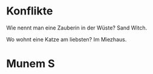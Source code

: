# Konflikte

Wie nennt man eine Zauberin in der Wüste? Sand Witch.

Wo wohnt eine Katze am liebsten? Im Miezhaus.


# Munem S
